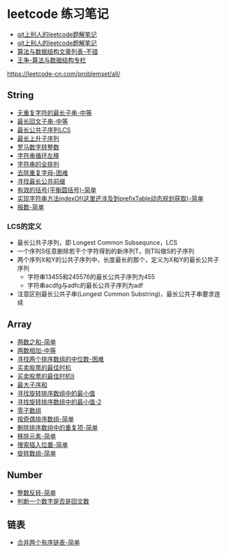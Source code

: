 # leetcode 练习笔记

- [git上别人的leetcode题解笔记](https://github.com/azl397985856/leetcode?utm_source=gold_browser_extension)
- [git上别人的leetcode题解笔记](https://github.com/DangoSky/algorithm)
- [算法与数据结构文章列表-不错](https://www.itcodemonkey.com/category/TheAlgorithm/)
- [王争-算法与数据结构专栏](https://github.com/wangzheng0822/algo)

https://leetcode-cn.com/problemset/all/

## String

- [无重复字符的最长子串-中等](String/longest-substring-without-repeating-characters.html)
- [最长回文子串-中等](String/longest-palindromic-substring.html)
- [最长公共子序列LCS](String/longest-common-subsequence.html)
- [最长上升子序列](String/longest-increasing-subsequence.html)
- [罗马数字转整数](String/roman-to-integer.html)
- [字符串循环左移](String/left-rotate-string.html)
- [字符串的全排列](String/string-permutation.html)
- [去除重复字母-困难](String/remove-duplicate-letters.html)
- [寻找最长公共前缀](String/longest-common-prefix.html)
- [有效的括号(平衡圆括号)-简单](String/valid-parentheses.html)
- [实现字符串方法indexOf(这里还涉及到prefixTable动态规划获取)-简单](String/implement-indexof.html)
- [报数-简单](https://leetcode-cn.com/problems/count-and-say/)

### LCS的定义

- 最长公共子序列，即 Longest Common Subsequnce，LCS
- 一个序列S任意删除若干个字符得到的新序列T，则T叫做S的子序列
- 两个序列X和Y的公共子序列中，长度最长的那个，定义为X和Y的最长公共子序列
  - 字符串13455和245576的最长公共子序列为455
  - 字符串acdfg与adfc的最长公共子序列为adf
- 注意区别最长公共子串(Longest Common Substring)，最长公共子串要求连续

## Array

- [两数之和-简单](Array/two-sum.html)
- [两数相加-中等](Array/add-two-numbers.html)
- [寻找两个排序数组的中位数-困难](Array/median-of-two-sorted-arrays.html)
- [买卖股票的最佳时机](Array/best-time-to-buy-and-sell-stock.html)
- [买卖股票的最佳时机II](Array/best-time-to-buy-and-sell-stock-ii.html)
- [最大子序和](Array/maximum-subarray.html)
- [寻找旋转排序数组中的最小值](Array/find-minimum-in-rotated-sorted-array.html)
- [寻找旋转排序数组中的最小值-2](Array/find-minimum-in-rotated-sorted-array-2.html)
- [零子数组](Array/zero-subarray.html)
- [按奇偶排序数组-简单](Array/sort-array-by-parity.html)
- [删除排序数组中的重复项-简单](Array/remove-duplicates-from-sorted-array.html)
- [移除元素-简单](Array/remove-element.html)
- [搜索插入位置-简单](Array/search-insert-position.html)
- [旋转数组-简单](Array/rotate-array.html)

## Number

- [整数反转-简单](Number/reverse-integer.html)
- [判断一个数字是否是回文数](Number/palindrome-number.html)

## 链表

- [合并两个有序链表-简单](LinkedList/merge-two-sorted-lists.html)

